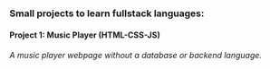 ### Small projects to learn fullstack languages:

#### Project 1: Music Player (HTML-CSS-JS)  
###### A music player webpage without a database or backend language. 
